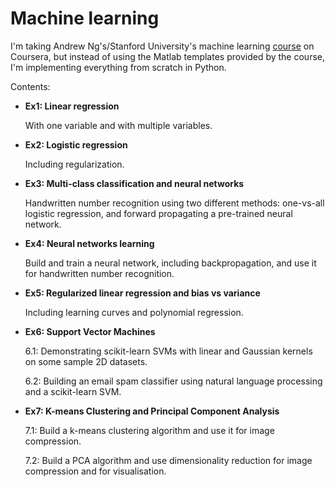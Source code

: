 # Machine learning

I'm taking Andrew Ng's/Stanford University's machine learning [course](https://www.coursera.org/learn/machine-learning) on Coursera, but instead of using the Matlab templates provided by the course, I'm implementing everything from scratch in Python.

Contents:

* **Ex1: Linear regression**

   With one variable and with multiple variables.

* **Ex2: Logistic regression**

   Including regularization.

* **Ex3: Multi-class classification  and neural networks**

   Handwritten number recognition using two different methods: one-vs-all logistic regression, and forward propagating a pre-trained neural network.

* **Ex4: Neural networks learning**

   Build and train a neural network, including backpropagation, and use it for handwritten number recognition.

* **Ex5: Regularized linear regression and bias vs variance**

   Including learning curves and polynomial regression.

* **Ex6: Support Vector Machines**

   6.1: Demonstrating scikit-learn SVMs with linear and Gaussian kernels on some sample 2D datasets.

   6.2: Building an email spam classifier using natural language processing and a scikit-learn SVM.

* **Ex7: K-means Clustering and Principal Component Analysis**

   7.1: Build a k-means clustering algorithm and use it for image compression.

   7.2: Build a PCA algorithm and use dimensionality reduction for image compression and for visualisation.